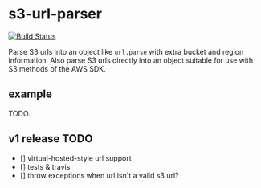 # s3-url-parser

[![Build Status](https://travis-ci.org/seangarner/s3-url-parser.svg?branch=master)](https://travis-ci.org/seangarner/s3-url-parser)

Parse S3 urls into an object like `url.parse` with extra bucket and region information.  Also
parse S3 urls directly into an object suitable for use with S3 methods of the AWS SDK.

## example
TODO.

## v1 release TODO

  - [] virtual-hosted-style url support
  - [] tests & travis
  - [] throw exceptions when url isn't a valid s3 url?

[s3url-format]: http://docs.aws.amazon.com/AmazonS3/latest/dev/UsingBucket.html#access-bucket-intro
